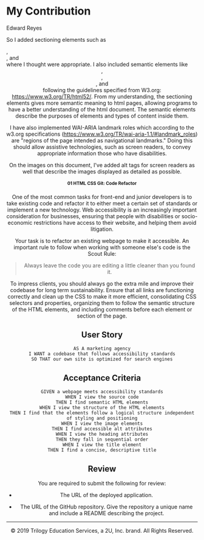 # My Contribution
Edward Reyes

So I added sectioning elements such as <nav>, <section>, and <aside> where I thought were appropriate. I also included semantic elements like <header>, <article>, <main>, and <footer> following the guidelines specified from W3.org: https://www.w3.org/TR/html52/. From my understanding, the sectioning elements gives more semantic meaning to html pages, allowing programs to have a better understanding of the html document. The semantic elements describe the purposes of elements and types of content inside them. 

I have also implemented WAI-ARIA landmark roles which according to the w3.org specifications (https://www.w3.org/TR/wai-aria-1.1/#landmark_roles) are "regions of the page intended as navigational landmarks." Doing this should allow assistive technologies, such as screen readers, to convey appropriate information those who have disabilities.

On the images on this document, I've added alt tags for screen readers as well that describe the images displayed as detailed as possible.


# 01 HTML CSS Git: Code Refactor

One of the most common tasks for front-end and junior developers is to take existing code and refactor it to either meet a certain set of standards or implement a new technology. Web accessibility is an increasingly important consideration for businesses, ensuring that people with disabilities or socio-economic restrictions have access to their website, and helping them avoid litigation.

Your task is to refactor an existing webpage to make it accessible. An important rule to follow when working with someone else's code is the Scout Rule:

> Always leave the code you are editing a little cleaner than you found it.

To impress clients, you should always go the extra mile and improve their codebase for long term sustainability. Ensure that all links are functioning correctly and clean up the CSS to make it more efficient, consolidating CSS selectors and properties, organizing them to follow the semantic structure of the HTML elements, and including comments before each element or section of the page.

## User Story

```
AS A marketing agency
I WANT a codebase that follows accessibility standards
SO THAT our own site is optimized for search engines
```

## Acceptance Criteria

```
GIVEN a webpage meets accessibility standards
WHEN I view the source code
THEN I find semantic HTML elements
WHEN I view the structure of the HTML elements
THEN I find that the elements follow a logical structure independent of styling and positioning
WHEN I view the image elements
THEN I find accessible alt attributes
WHEN I view the heading attributes
THEN they fall in sequential order
WHEN I view the title element
THEN I find a concise, descriptive title
```

## Review

You are required to submit the following for review:

* The URL of the deployed application.

* The URL of the GitHub repository. Give the repository a unique name and include a README describing the project.

- - -
© 2019 Trilogy Education Services, a 2U, Inc. brand. All Rights Reserved.
